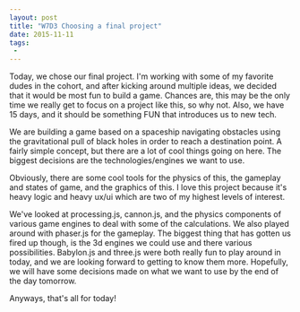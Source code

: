 ```yaml
---
layout: post
title: "W7D3 Choosing a final project"
date: 2015-11-11
tags:
 -
---
```


Today, we chose our final project. I'm working with some of my favorite dudes in the cohort, and after kicking around multiple ideas, we decided that it would be most fun to build a game. Chances are, this may be the only time we really get to focus on a project like this, so why not. Also, we have 15 days, and it should be something FUN that introduces us to new tech. 

We are building a game based on a spaceship navigating obstacles using the gravitational pull of black holes in order to reach a destination point. A fairly simple concept, but there are a lot of cool things going on here. The biggest decisions are the technologies/engines we want to use. 

Obviously, there are some cool tools for the physics of this, the gameplay and states of game, and the graphics of this. I love this project because it's heavy logic and heavy ux/ui which are two of my highest levels of interest. 

We've looked at processing.js, cannon.js, and the physics components of various game engines to deal with some of the calculations. We also played around with phaser.js for the gameplay. The biggest thing that has gotten us fired up though, is the 3d engines we could use and there various possibilities. Babylon.js and three.js were both really fun to play around in today, and we are looking forward to getting to know them more. Hopefully, we will have some decisions made on what we want to use by the end of the day tomorrow. 

Anyways, that's all for today! 
